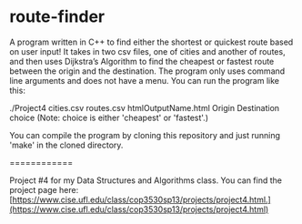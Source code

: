 route-finder
============

A program written in C++ to find either the shortest or quickest route based on user input! It takes in two csv files, one of cities and another of routes, and then uses Dijkstra’s Algorithm to find the cheapest or fastest route between the origin and the destination. The program only uses command line arguments and does not have a menu. You can run the program like this:

./Project4 cities.csv routes.csv htmlOutputName.html Origin Destination choice
(Note: choice is either 'cheapest' or 'fastest'.)

You can compile the program by cloning this repository and just running 'make' in the cloned directory.

============

Project #4 for my Data Structures and Algorithms class. You can find the project page here: [https://www.cise.ufl.edu/class/cop3530sp13/projects/project4.html.](https://www.cise.ufl.edu/class/cop3530sp13/projects/project4.html)
